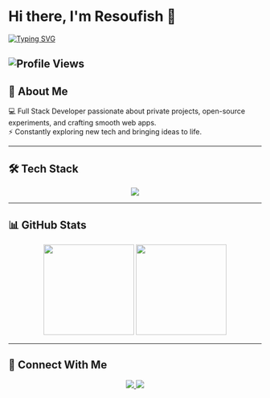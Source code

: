 # Hi there, I'm Resoufish 👋  

[![Typing SVG](https://readme-typing-svg.herokuapp.com?font=Fira+Code&size=22&pause=1000&color=61DAFB&center=true&vCenter=true&width=500&lines=Full+Stack+Developer;Passionate+about+Web+Dev;Always+building+something+new)](https://git.io/typing-svg)

![Profile Views](https://komarev.com/ghpvc/?username=resoufish&style=flat-square&color=blue)  
---

## 🚀 About Me  
💻 Full Stack Developer passionate about private projects, open-source experiments, and crafting smooth web apps.  
⚡ Constantly exploring new tech and bringing ideas to life.  

---

## 🛠 Tech Stack  

<p align="center">
  <img src="https://skillicons.dev/icons?i=js,ts,react,nodejs,java,cpp,python,go" />
</p>

---

## 📊 GitHub Stats  

<p align="center">
  <img src="https://github-readme-stats.vercel.app/api?username=resoufish&show_icons=true&theme=radical" height="180em"/>
  <img src="https://github-readme-stats.vercel.app/api/top-langs/?username=resoufish&layout=compact&theme=radical" height="180em"/>
</p>

---

## 🔗 Connect With Me  

<p align="center">
  <a href="https://github.com/resoufish">
    <img src="https://img.shields.io/badge/GitHub-100000?style=for-the-badge&logo=github&logoColor=white"/>
  </a>
  <a href="https://t.me/resoufish">
    <img src="https://img.shields.io/badge/Telegram-2CA5E0?style=for-the-badge&logo=telegram&logoColor=white"/>
  </a>
</p>